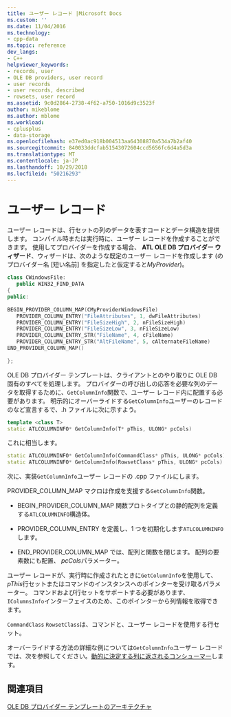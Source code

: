```yaml
---
title: ユーザー レコード |Microsoft Docs
ms.custom: ''
ms.date: 11/04/2016
ms.technology:
- cpp-data
ms.topic: reference
dev_langs:
- C++
helpviewer_keywords:
- records, user
- OLE DB providers, user record
- user records
- user records, described
- rowsets, user record
ms.assetid: 9c0d2864-2738-4f62-a750-1016d9c3523f
author: mikeblome
ms.author: mblome
ms.workload:
- cplusplus
- data-storage
ms.openlocfilehash: e37ed0ac918b004513aa64308870a534a7b2af40
ms.sourcegitcommit: 840033ddcfab51543072604ccd5656fc6d4a5d3a
ms.translationtype: MT
ms.contentlocale: ja-JP
ms.lasthandoff: 10/29/2018
ms.locfileid: "50216293"
---
```

# <a name="user-record"></a>ユーザー レコード

ユーザー レコードは、行セットの列のデータを表すコードとデータ構造を提供します。 コンパイル時または実行時に、ユーザー レコードを作成することができます。 使用してプロバイダーを作成する場合、 **ATL OLE DB プロバイダー ウィザード**、ウィザードは、次のような既定のユーザー レコードを作成します (のプロバイダー名 [短い名前] を指定したと仮定すると*MyProvider*)。

```cpp
class CWindowsFile:
   public WIN32_FIND_DATA
{
public:
  
BEGIN_PROVIDER_COLUMN_MAP(CMyProviderWindowsFile)
   PROVIDER_COLUMN_ENTRY("FileAttributes", 1, dwFileAttributes)
   PROVIDER_COLUMN_ENTRY("FileSizeHigh", 2, nFileSizeHigh)
   PROVIDER_COLUMN_ENTRY("FileSizeLow", 3, nFileSizeLow)
   PROVIDER_COLUMN_ENTRY_STR("FileName", 4, cFileName)
   PROVIDER_COLUMN_ENTRY_STR("AltFileName", 5, cAlternateFileName)
END_PROVIDER_COLUMN_MAP()
  
};
```

OLE DB プロバイダー テンプレートは、クライアントとのやり取りに OLE DB 固有のすべてを処理します。 プロバイダーの呼び出しの応答を必要な列のデータを取得するために、`GetColumnInfo`関数で、ユーザー レコード内に配置する必要があります。 明示的にオーバーライドする`GetColumnInfo`ユーザーのレコードのなど宣言するで、.h ファイルに次に示すよう。

```cpp
template <class T>
static ATLCOLUMNINFO* GetColumnInfo(T* pThis, ULONG* pcCols) 
```

これに相当します。

```cpp
static ATLCOLUMNINFO* GetColumnInfo(CommandClass* pThis, ULONG* pcCols)
static ATLCOLUMNINFO* GetColumnInfo(RowsetClass* pThis, ULONG* pcCols)
```

次に、実装`GetColumnInfo`ユーザー レコードの .cpp ファイルにします。

PROVIDER_COLUMN_MAP マクロは作成を支援する`GetColumnInfo`関数。

- BEGIN_PROVIDER_COLUMN_MAP 関数プロトタイプとの静的配列を定義する`ATLCOLUMNINFO`構造体。

- PROVIDER_COLUMN_ENTRY を定義し、1 つを初期化します`ATLCOLUMNINFO`します。

- END_PROVIDER_COLUMN_MAP では、配列と関数を閉じます。 配列の要素数にも配置、 *pcCols*パラメーター。

ユーザー レコードが、実行時に作成されたときに`GetColumnInfo`を使用して、 *pThis*行セットまたはコマンドのインスタンスへのポインターを受け取るパラメーター。 コマンドおよび行セットをサポートする必要があります、`IColumnsInfo`インターフェイスのため、このポインターから列情報を取得できます。

`CommandClass` `RowsetClass`は、コマンドと、ユーザー レコードを使用する行セット。

オーバーライドする方法の詳細な例については`GetColumnInfo`ユーザー レコードでは、次を参照してください。[動的に決定する列に返されるコンシューマー](../../data/oledb/dynamically-determining-columns-returned-to-the-consumer.md)します。

## <a name="see-also"></a>関連項目

[OLE DB プロバイダー テンプレートのアーキテクチャ](../../data/oledb/ole-db-provider-template-architecture.md)<br/>

